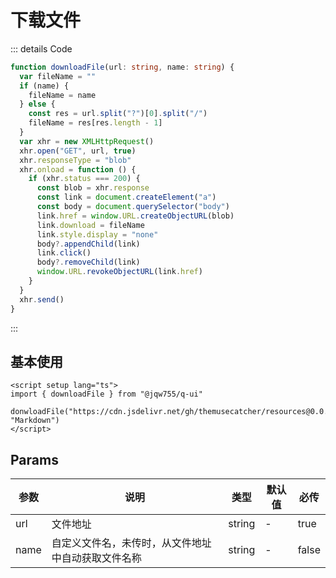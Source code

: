 # 下载文件

::: details Code

```ts
function downloadFile(url: string, name: string) {
  var fileName = ""
  if (name) {
    fileName = name
  } else {
    const res = url.split("?")[0].split("/")
    fileName = res[res.length - 1]
  }
  var xhr = new XMLHttpRequest()
  xhr.open("GET", url, true)
  xhr.responseType = "blob"
  xhr.onload = function () {
    if (xhr.status === 200) {
      const blob = xhr.response
      const link = document.createElement("a")
      const body = document.querySelector("body")
      link.href = window.URL.createObjectURL(blob)
      link.download = fileName
      link.style.display = "none"
      body?.appendChild(link)
      link.click()
      body?.removeChild(link)
      window.URL.revokeObjectURL(link.href)
    }
  }
  xhr.send()
}
```

:::

## 基本使用

```vue
<script setup lang="ts">
import { downloadFile } from "@jqw755/q-ui"

donwloadFile("https://cdn.jsdelivr.net/gh/themusecatcher/resources@0.0.3/Markdown.pdf", "Markdown")
</script>
```

## Params

| 参数 | 说明                                               | 类型   | 默认值 | 必传  |
| ---- | -------------------------------------------------- | ------ | ------ | ----- |
| url  | 文件地址                                           | string | -      | true  |
| name | 自定义文件名，未传时，从文件地址中自动获取文件名称 | string | -      | false |
